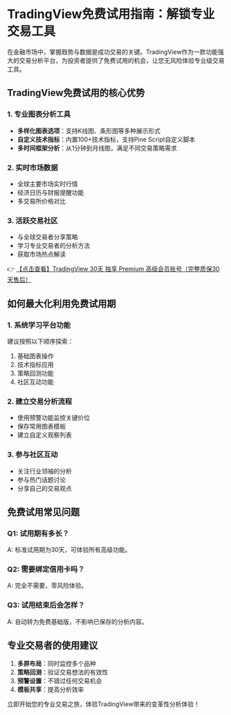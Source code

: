 # TradingView免费试用指南：解锁专业交易工具

在金融市场中，掌握趋势与数据是成功交易的关键。TradingView作为一款功能强大的交易分析平台，为投资者提供了免费试用的机会，让您无风险体验专业级交易工具。

## TradingView免费试用的核心优势

### 1. 专业图表分析工具
- **多样化图表选项**：支持K线图、条形图等多种展示形式
- **自定义技术指标**：内置100+技术指标，支持Pine Script自定义脚本
- **多时间框架分析**：从1分钟到月线图，满足不同交易策略需求

### 2. 实时市场数据
- 全球主要市场实时行情
- 经济日历与财报提醒功能
- 多交易所价格对比

### 3. 活跃交易社区
- 与全球交易者分享策略
- 学习专业交易者的分析方法
- 获取市场热点解读

👉 [【点击查看】TradingView 30天 独享 Premium 高级会员账号（完整质保30天售后）](https://bit.ly/TradingView-Pro)

## 如何最大化利用免费试用期

### 1. 系统学习平台功能
建议按照以下顺序探索：
1. 基础图表操作
2. 技术指标应用
3. 策略回测功能
4. 社区互动功能

### 2. 建立交易分析流程
- 使用预警功能监控关键价位
- 保存常用图表模板
- 建立自定义观察列表

### 3. 参与社区互动
- 关注行业领袖的分析
- 参与热门话题讨论
- 分享自己的交易观点

## 免费试用常见问题

### Q1: 试用期有多长？
A: 标准试用期为30天，可体验所有高级功能。

### Q2: 需要绑定信用卡吗？
A: 完全不需要，零风险体验。

### Q3: 试用结束后会怎样？
A: 自动转为免费基础版，不影响已保存的分析内容。

## 专业交易者的使用建议

1. **多屏布局**：同时监控多个品种
2. **策略回测**：验证交易想法的有效性
3. **预警设置**：不错过任何交易机会
4. **模板共享**：提高分析效率

立即开始您的专业交易之旅，体验TradingView带来的变革性分析体验！